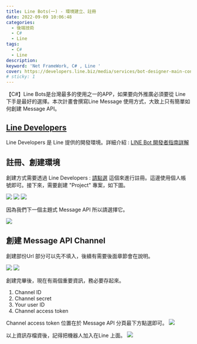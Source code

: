 ```yaml
---
title: Line Bots(一) - 環境建立、註冊
date: 2022-09-09 10:06:48
categories: 
  - 後端技術
  - C#
  - Line
tags: 
  - C#
  - Line
description:
keyword: 'Net FrameWork, C# , Line '
cover: https://developers.line.biz/media/services/bot-designer-main-contents.png
# sticky: 1
---
```

【C#】Line Bots是台灣最多的使用之一的APP，如果要向外推廣必須要從 Line 下手是最好的選擇。本次計畫會撰寫Line Message 使用方式，大致上只有簡單如何創建 Message API。

## [Line Developers](https://developers.line.biz/zh-hant/)
Line Developers 是 Line 提供的開發環境。詳細介紹 : [LINE Bot 開發者指南詳解](https://engineering.linecorp.com/zh-hant/blog/line-bot-guideline-1/)

## 註冊、創建環境
創建方式需要透過 Line Developers : [請點選](https://developers.line.biz/zh-hant/) 這個來進行註冊。這邊使用個人帳號即可。接下來，需要創建 "Project" 專案，如下圖。

![](/img/dotnet/Line/Snipaste_2022-09-09_10-06-48.png)
![](/img/dotnet/Line/Snipaste_2022-09-09_10-13-48.png)
![](/img/dotnet/Line/Snipaste_2022-09-09_10-16-42.png)


因為我們下一個主題式 Message API 所以請選擇它。

![](/img/dotnet/Line/Snipaste_2022-09-09_10-24-50.png)

## 創建 Message API Channel
創建部份Url 部分可以先不填入，後續有需要後面章節會在說明。

![](/img/dotnet/Line/Snipaste_2022-09-09_10-30-47.png)
![](/img/dotnet/Line/Snipaste_2022-09-09_10-32-03.png)

創建完畢後，現在有兩個重要資訊，務必要存起來。
1. Channel ID 
2. Channel secret 
3. Your user ID 
4. Channel access token

Channel access token 位置在於 Message API 分頁最下方點選即可。
![](/img/dotnet/Line/Snipaste_2022-09-09_11-54-52.png)


以上資訊存檔資後，記得把機器人加入在Line 上面。
![](/img/dotnet/Line/Snipaste_2022-09-09_10-36-59.png)
